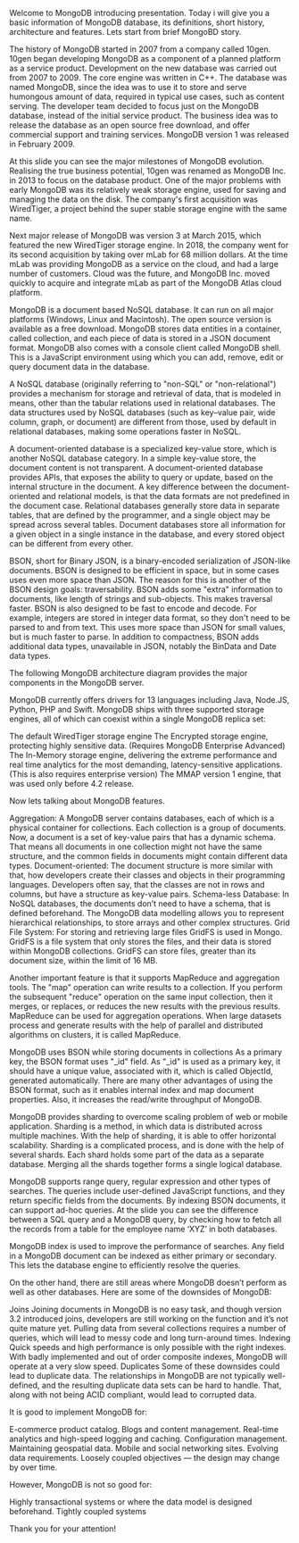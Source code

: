 Welcome to MongoDB introducing presentation. Today i will give you a basic information of MongoDB database, its definitions, short history, architecture and features. Lets start from brief MongoBD story.

The history of MongoDB started in 2007 from a company called 10gen. 10gen began developing MongoDB as a component of a planned platform as a service product.
Development on the new database was carried out from 2007 to 2009. The core engine was written in C++. The database was named MongoDB, since the idea was to use it to store and serve humongous amount of data, required in typical use cases, such as content serving.
The developer team decided to focus just on the MongoDB database, instead of the initial service product. The business idea was to release the database as an open source free download, and offer commercial support and training services.
MongoDB version 1 was released in February 2009.

At this slide you can see the major milestones of MongoDB evolution.
Realising the true business potential, 10gen was renamed as MongoDB Inc. in 2013 to focus on the database product.
One of the major problems with early MongoDB was its relatively weak storage engine, used for saving and managing the data on the disk. The company's first acquisition was WiredTiger, a project behind the super stable storage engine with the same name.

Next major release of MongoDB was version 3 at March 2015, which featured the new WiredTiger storage engine.
In 2018, the company went for its second acquisition by taking over mLab for 68 million dollars. At the time mLab was providing MongoDB as a service on the cloud, and had a large number of customers. Cloud was the future, and MongoDB Inc. moved quickly to acquire and integrate mLab as part of the MongoDB Atlas cloud platform.

MongoDB is a document based NoSQL database. It can run on all major platforms (Windows, Linux and Macintosh). The open source version is available as a free download. MongoDB stores data entities in a container, called collection, and each piece of data is stored in a JSON document format.
MongoDB also comes with a console client called MongoDB shell. This is a JavaScript environment using which you can add, remove, edit or query document data in the database.

A NoSQL database (originally referring to "non-SQL" or "non-relational") provides a mechanism for storage and retrieval of data, that is modeled in means, other than the tabular relations used in relational databases.
The data structures used by NoSQL databases (such as key–value pair, wide column, graph, or document) are different from those, used by default in relational databases, making some operations faster in NoSQL.

A document-oriented database is a specialized key-value store, which is another NoSQL database category. In a simple key-value store, the document content is not transparent. A document-oriented database provides APIs, that exposes the ability to query or update, based on the internal structure in the document.
A key difference between the document-oriented and relational models, is that the data formats are not predefined in the document case.
Relational databases generally store data in separate tables, that are defined by the programmer, and a single object may be spread across several tables.
Document databases store all information for a given object in a single instance in the database, and every stored object can be different from every other.

BSON, short for Bin­ary JSON, is a bin­ary-en­coded serialization of JSON-like documents.
BSON is designed to be efficient in space, but in some cases uses even more space than JSON. The reason for this is another of the BSON design goals: traversability. BSON adds some "extra" information to documents, like length of strings and sub-objects. This makes traversal faster.
BSON is also designed to be fast to encode and decode. For example, integers are stored in integer data format, so they don't need to be parsed to and from text. This uses more space than JSON for small values, but is much faster to parse.
In addition to compactness, BSON adds additional data types, unavailable in JSON, notably the BinData and Date data types.

The following MongoDB architecture diagram provides the major components in the MongoDB server.

MongoDB currently offers drivers for 13 languages including Java, Node.JS, Python, PHP and Swift.
MongoDB ships with three supported storage engines, all of which can coexist within a single MongoDB replica set:

The default WiredTiger storage engine
The Encrypted storage engine, protecting highly sensitive data. (Requires MongoDB Enterprise Advanced)
The In-Memory storage engine, delivering the extreme performance and real time analytics for the most demanding, latency-sensitive applications. (This is also requires enterprise version)
The MMAP version 1 engine, that was used only before 4.2 release.


Now lets talking about MongoDB features.

Aggregation: A MongoDB server contains databases, each of which is a physical container for collections. Each collection is a group of documents. Now, a document is a set of key-value pairs that has a dynamic schema. That means all documents in one collection might not have the same structure, and the common fields in documents might contain different data types.
Document-oriented: The document structure is more similar with that, how developers create their classes and objects in their programming languages. Developers often say, that the classes are not in rows and columns, but have a structure as key-value pairs.
Schema-less Database: In NoSQL databases, the documents don’t need to have a schema, that is defined beforehand. The MongoDB data modelling allows you to represent hierarchical relationships, to store arrays and other complex structures.
Grid File System: For storing and retrieving large files GridFS is used in Mongo. GridFS is a file system that only stores the files, and their data is stored within MongoDB collections. GridFS can store files, greater than its document size, within the limit of 16 MB.


Another important feature is that it supports MapReduce and aggregation tools.
The "map" operation can write results to a collection. If you perform the subsequent "reduce" operation on the same input collection, then it merges, or replaces, or reduces the new results with the previous results.
MapReduce can be used for aggregation operations. When large datasets process and generate results with the help of parallel and distributed algorithms on clusters, it is called MapReduce.


MongoDB uses BSON while storing documents in collections
As a primary key, the BSON format uses "_id" field. As "_id" is used as a primary key, it should have a unique value, associated with it, which is called ObjectId, generated automatically.
There are many other advantages of using the BSON format, such as it enables internal index and map document properties. Also, it increases the read/write throughput of MongoDB.

MongoDB provides sharding to overcome scaling problem of web or mobile application. Sharding is a method, in which data is distributed across multiple machines. With the help of sharding, it is able to offer horizontal scalability.
Sharding is a complicated process, and is done with the help of several shards. Each shard holds some part of the data as a separate database. Merging all the shards together forms a single logical database.

MongoDB supports range query, regular expression and other types of searches. The queries include user-defined JavaScript functions, and they return specific fields from the documents. By indexing BSON documents, it can support ad-hoc queries.
At the slide you can see the difference between a SQL query and a MongoDB query, by checking how to fetch all the records from a table for the employee name ‘XYZ’ in both databases.

MongoDB index is used to improve the performance of searches. Any field in a MongoDB document can be indexed as either primary or secondary. This lets the database engine to efficiently resolve the queries.

On the other hand, there are still areas where MongoDB doesn’t perform as well as other databases. Here are some of the downsides of MongoDB:

Joins
Joining documents in MongoDB is no easy task, and though version 3.2 introduced joins, developers are still working on the function and it’s not quite mature yet. Pulling data from several collections requires a number of queries, which will lead to messy code and long turn-around times.
Indexing
Quick speeds and high performance is only possible with the right indexes. With badly implemented and out of order composite indexes, MongoDB will operate at a very slow speed.
Duplicates
Some of these downsides could lead to duplicate data. The relationships in MongoDB are not typically well-defined, and the resulting duplicate data sets can be hard to handle. That, along with not being ACID compliant, would lead to corrupted data.

It is good to implement MongoDB for:

E-commerce product catalog.
Blogs and content management.
Real-time analytics and high-speed logging and caching.
Configuration management.
Maintaining geospatial data.
Mobile and social networking sites.
Evolving data requirements.
Loosely coupled objectives — the design may change by over time.


However, MongoDB is not so good for:

Highly transactional systems or where the data model is designed beforehand.
Tightly coupled systems


Thank you for your attention!